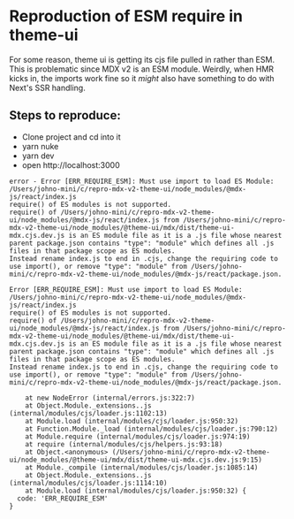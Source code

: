 # Reproduction of ESM require in theme-ui

For some reason, theme ui is getting its cjs file pulled in rather than ESM. This is
problematic since MDX v2 is an ESM module. Weirdly, when HMR kicks in, the imports
work fine so it _might_ also have something to do with Next's SSR handling.

## Steps to reproduce:

- Clone project and cd into it
- yarn nuke
- yarn dev
- open http://localhost:3000

```
error - Error [ERR_REQUIRE_ESM]: Must use import to load ES Module: /Users/johno-mini/c/repro-mdx-v2-theme-ui/node_modules/@mdx-js/react/index.js
require() of ES modules is not supported.
require() of /Users/johno-mini/c/repro-mdx-v2-theme-ui/node_modules/@mdx-js/react/index.js from /Users/johno-mini/c/repro-mdx-v2-theme-ui/node_modules/@theme-ui/mdx/dist/theme-ui-mdx.cjs.dev.js is an ES module file as it is a .js file whose nearest parent package.json contains "type": "module" which defines all .js files in that package scope as ES modules.
Instead rename index.js to end in .cjs, change the requiring code to use import(), or remove "type": "module" from /Users/johno-mini/c/repro-mdx-v2-theme-ui/node_modules/@mdx-js/react/package.json.

Error [ERR_REQUIRE_ESM]: Must use import to load ES Module: /Users/johno-mini/c/repro-mdx-v2-theme-ui/node_modules/@mdx-js/react/index.js
require() of ES modules is not supported.
require() of /Users/johno-mini/c/repro-mdx-v2-theme-ui/node_modules/@mdx-js/react/index.js from /Users/johno-mini/c/repro-mdx-v2-theme-ui/node_modules/@theme-ui/mdx/dist/theme-ui-mdx.cjs.dev.js is an ES module file as it is a .js file whose nearest parent package.json contains "type": "module" which defines all .js files in that package scope as ES modules.
Instead rename index.js to end in .cjs, change the requiring code to use import(), or remove "type": "module" from /Users/johno-mini/c/repro-mdx-v2-theme-ui/node_modules/@mdx-js/react/package.json.

    at new NodeError (internal/errors.js:322:7)
    at Object.Module._extensions..js (internal/modules/cjs/loader.js:1102:13)
    at Module.load (internal/modules/cjs/loader.js:950:32)
    at Function.Module._load (internal/modules/cjs/loader.js:790:12)
    at Module.require (internal/modules/cjs/loader.js:974:19)
    at require (internal/modules/cjs/helpers.js:93:18)
    at Object.<anonymous> (/Users/johno-mini/c/repro-mdx-v2-theme-ui/node_modules/@theme-ui/mdx/dist/theme-ui-mdx.cjs.dev.js:9:15)
    at Module._compile (internal/modules/cjs/loader.js:1085:14)
    at Object.Module._extensions..js (internal/modules/cjs/loader.js:1114:10)
    at Module.load (internal/modules/cjs/loader.js:950:32) {
  code: 'ERR_REQUIRE_ESM'
}
```
